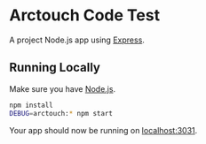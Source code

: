 # Arctouch Code Test

A project Node.js app using [Express](http://expressjs.com/).

## Running Locally

Make sure you have [Node.js](http://nodejs.org/).

```sh
npm install
DEBUG=arctouch:* npm start
```

Your app should now be running on [localhost:3031](http://localhost:3031/).